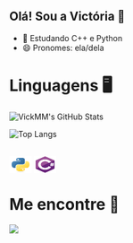 ## Olá! Sou a Victória 💖

- 🌱 Estudando C++ e Python
- 😄 Pronomes: ela/dela


# Linguagens 🖥️
![VickMM's GitHub Stats](https://github-readme-stats.vercel.app/api?username=VickMM&theme=rose&show_icons=true&count_private=true&layout=compact)

![Top Langs](https://github-readme-stats.vercel.app/api/top-langs/?username=VickMM&layout=compact&theme=rose)


<div style="display: inline_block"><br>
  <img align="center" alt="Vick-Python" height="30" width="40" src="https://raw.githubusercontent.com/devicons/devicon/master/icons/python/python-original.svg">
  <img align="center" alt="Vick-C++" height="30" width="40" src="https://raw.githubusercontent.com/devicons/devicon/master/icons/csharp/csharp-original.svg">
</div>

 # Me encontre 🔎
<div> 
  <a href="https://www.linkedin.com/in/victoria-m-b3772418b?utm_source=share&utm_campaign=share_via&utm_content=profile&utm_medium=android_app" target="_blank"><img src="https://img.shields.io/badge/-LinkedIn-%230077B5?style=for-the-badge&logo=linkedin&logoColor=white" target="_blank"></a>  
</div>
